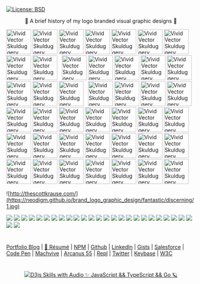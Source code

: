 [![License: BSD](https://badgen.net/badge/license/BSD/orange)](https://opensource.org/licenses/BSD-3-Clause)

<p align="center">
🍰 A brief history of my logo branded visual graphic designs 🚀
</p>

<p>
<img src="https://neodigm.github.io/vivid_vector_alphabet/wasm/vvd.svg" width="66" alt="Vivid Vector Skulduggery">
<img src="https://neodigm.github.io/vivid_vector_alphabet/wasm/vve.svg" width="66" alt="Vivid Vector Skulduggery">
<img src="https://neodigm.github.io/vivid_vector_alphabet/wasm/vvl.svg" width="66" alt="Vivid Vector Skulduggery">
<img src="https://neodigm.github.io/vivid_vector_alphabet/wasm/vvi.svg" width="66" alt="Vivid Vector Skulduggery">
<img src="https://neodigm.github.io/vivid_vector_alphabet/wasm/vvr.svg" width="66" alt="Vivid Vector Skulduggery">
<img src="https://neodigm.github.io/vivid_vector_alphabet/wasm/vvi.svg" width="66" alt="Vivid Vector Skulduggery">
<img src="https://neodigm.github.io/vivid_vector_alphabet/wasm/vvo.svg" width="66" alt="Vivid Vector Skulduggery">
<img src="https://neodigm.github.io/vivid_vector_alphabet/wasm/vvu.svg" width="66" alt="Vivid Vector Skulduggery">
<img src="https://neodigm.github.io/vivid_vector_alphabet/wasm/vvs.svg" width="66" alt="Vivid Vector Skulduggery">
&nbsp;
<img src="https://neodigm.github.io/vivid_vector_alphabet/wasm/vvs.svg" width="66" alt="Vivid Vector Skulduggery">
<img src="https://neodigm.github.io/vivid_vector_alphabet/wasm/vvt.svg" width="66" alt="Vivid Vector Skulduggery">
<img src="https://neodigm.github.io/vivid_vector_alphabet/wasm/vvu.svg" width="66" alt="Vivid Vector Skulduggery">
<img src="https://neodigm.github.io/vivid_vector_alphabet/wasm/vvn.svg" width="66" alt="Vivid Vector Skulduggery">
<img src="https://neodigm.github.io/vivid_vector_alphabet/wasm/vvn.svg" width="66" alt="Vivid Vector Skulduggery">
<img src="https://neodigm.github.io/vivid_vector_alphabet/wasm/vvi.svg" width="66" alt="Vivid Vector Skulduggery">
<img src="https://neodigm.github.io/vivid_vector_alphabet/wasm/vvn.svg" width="66" alt="Vivid Vector Skulduggery">
<img src="https://neodigm.github.io/vivid_vector_alphabet/wasm/vvg.svg" width="66" alt="Vivid Vector Skulduggery">
&nbsp;
<img src="https://neodigm.github.io/vivid_vector_alphabet/wasm/vvs.svg" width="66" alt="Vivid Vector Skulduggery">
<img src="https://neodigm.github.io/vivid_vector_alphabet/wasm/vvo.svg" width="66" alt="Vivid Vector Skulduggery">
<img src="https://neodigm.github.io/vivid_vector_alphabet/wasm/vvr.svg" width="66" alt="Vivid Vector Skulduggery">
<img src="https://neodigm.github.io/vivid_vector_alphabet/wasm/vvg.svg" width="66" alt="Vivid Vector Skulduggery">
<img src="https://neodigm.github.io/vivid_vector_alphabet/wasm/vve.svg" width="66" alt="Vivid Vector Skulduggery">
<img src="https://neodigm.github.io/vivid_vector_alphabet/wasm/vvo.svg" width="66" alt="Vivid Vector Skulduggery">
<img src="https://neodigm.github.io/vivid_vector_alphabet/wasm/vvu.svg" width="66" alt="Vivid Vector Skulduggery">
<img src="https://neodigm.github.io/vivid_vector_alphabet/wasm/vvs.svg" width="66" alt="Vivid Vector Skulduggery">
<img src="https://neodigm.github.io/vivid_vector_alphabet/wasm/vvd.svg" width="66" alt="Vivid Vector Skulduggery">
<img src="https://neodigm.github.io/vivid_vector_alphabet/wasm/vva.svg" width="66" alt="Vivid Vector Skulduggery">
<img src="https://neodigm.github.io/vivid_vector_alphabet/wasm/vvz.svg" width="66" alt="Vivid Vector Skulduggery">
<img src="https://neodigm.github.io/vivid_vector_alphabet/wasm/vvz.svg" width="66" alt="Vivid Vector Skulduggery">
<img src="https://neodigm.github.io/vivid_vector_alphabet/wasm/vvl.svg" width="66" alt="Vivid Vector Skulduggery">
<img src="https://neodigm.github.io/vivid_vector_alphabet/wasm/vvi.svg" width="66" alt="Vivid Vector Skulduggery">
<img src="https://neodigm.github.io/vivid_vector_alphabet/wasm/vvn.svg" width="66" alt="Vivid Vector Skulduggery">
<img src="https://neodigm.github.io/vivid_vector_alphabet/wasm/vvg.svg" width="66" alt="Vivid Vector Skulduggery">
<img src="https://neodigm.github.io/vivid_vector_alphabet/wasm/vvb.svg" width="66" alt="Vivid Vector Skulduggery">
<img src="https://neodigm.github.io/vivid_vector_alphabet/wasm/vvr.svg" width="66" alt="Vivid Vector Skulduggery">
<img src="https://neodigm.github.io/vivid_vector_alphabet/wasm/vvi.svg" width="66" alt="Vivid Vector Skulduggery">
<img src="https://neodigm.github.io/vivid_vector_alphabet/wasm/vvl.svg" width="66" alt="Vivid Vector Skulduggery">
<img src="https://neodigm.github.io/vivid_vector_alphabet/wasm/vvl.svg" width="66" alt="Vivid Vector Skulduggery">
<img src="https://neodigm.github.io/vivid_vector_alphabet/wasm/vvi.svg" width="66" alt="Vivid Vector Skulduggery">
<img src="https://neodigm.github.io/vivid_vector_alphabet/wasm/vva.svg" width="66" alt="Vivid Vector Skulduggery">
<img src="https://neodigm.github.io/vivid_vector_alphabet/wasm/vvn.svg" width="66" alt="Vivid Vector Skulduggery">
<img src="https://neodigm.github.io/vivid_vector_alphabet/wasm/vvt.svg" width="66" alt="Vivid Vector Skulduggery">
</p>

![http://thescottkrause.com/](https://neodigm.github.io/brand_logo_graphic_design/fantastic/discerning/1.jpg)

![](https://neodigm.github.io/brand_logo_graphic_design/fantastic/discerning/2.webp)
![](https://neodigm.github.io/brand_logo_graphic_design/fantastic/discerning/3.webp)
![](https://neodigm.github.io/brand_logo_graphic_design/fantastic/discerning/23.gif)
![](https://neodigm.github.io/brand_logo_graphic_design/fantastic/discerning/4.webp)
![](https://neodigm.github.io/brand_logo_graphic_design/fantastic/discerning/5.webp)
![](https://neodigm.github.io/brand_logo_graphic_design/fantastic/discerning/6.webp)
![](https://neodigm.github.io/brand_logo_graphic_design/fantastic/discerning/7.webp)
![](https://neodigm.github.io/brand_logo_graphic_design/fantastic/discerning/8.webp)
![](https://neodigm.github.io/brand_logo_graphic_design/fantastic/discerning/9.webp)
![](https://neodigm.github.io/brand_logo_graphic_design/fantastic/discerning/10.webp)
![](https://neodigm.github.io/brand_logo_graphic_design/fantastic/discerning/11.webp)
![](https://neodigm.github.io/brand_logo_graphic_design/fantastic/discerning/12.webp)
![](https://neodigm.github.io/brand_logo_graphic_design/fantastic/discerning/13.webp)
![](https://neodigm.github.io/brand_logo_graphic_design/fantastic/discerning/14.webp)
![](https://neodigm.github.io/brand_logo_graphic_design/fantastic/discerning/15.webp)
![](https://neodigm.github.io/brand_logo_graphic_design/fantastic/discerning/16.webp)
![](https://neodigm.github.io/brand_logo_graphic_design/fantastic/discerning/17.webp)
![](https://neodigm.github.io/brand_logo_graphic_design/fantastic/discerning/18.webp)
![](https://neodigm.github.io/brand_logo_graphic_design/fantastic/discerning/19.webp)
![](https://neodigm.github.io/brand_logo_graphic_design/fantastic/discerning/20.webp)
![](https://neodigm.github.io/brand_logo_graphic_design/fantastic/discerning/21.webp)
![](https://neodigm.github.io/brand_logo_graphic_design/fantastic/discerning/24.webp)
![](https://neodigm.github.io/brand_logo_graphic_design/fantastic/discerning/25.webp)
![](https://neodigm.github.io/brand_logo_graphic_design/fantastic/discerning/26.webp)
![](https://neodigm.github.io/brand_logo_graphic_design/fantastic/discerning/27.webp)
![](https://neodigm.github.io/brand_logo_graphic_design/fantastic/discerning/28.webp)
![](https://neodigm.github.io/brand_logo_graphic_design/fantastic/discerning/the_legend_of_tacocat.jpg)
#
[Portfolio Blog](https://www.theScottKrause.com) |
[🚀 Résumé](https://thescottkrause.com/Arcanus_Scott_C_Krause_2020.pdf) |
[NPM](https://www.npmjs.com/~neodigm) |
[Github](https://github.com/neodigm) |
[LinkedIn](https://www.linkedin.com/in/neodigm55/) |
[Gists](https://gist.github.com/neodigm) |
[Salesforce](https://trailblazer.me/id/skrause) |
[Code Pen](https://codepen.io/neodigm24) |
[Machvive](https://machvive.com/) |
[Arcanus 55](https://www.arcanus55.com/) |
[Repl](https://repl.it/@neodigm) |
[Twitter](https://twitter.com/neodigm24) |
[Keybase](https://keybase.io/neodigm) |
[W3C](https://www.w3.org/users/123844)
#

<p align="center">
  <a target="_blank" href="https://thescottkrause.com/d3_datavis_skills.html">
  <img src="https://repository-images.githubusercontent.com/178555357/2b6ad880-7aa0-11ea-8dde-63e70187e3e9" title="D3js Skills with Audio ✨ JavaScript && TypeScript && Go 🪐">
  </a>
</p>
